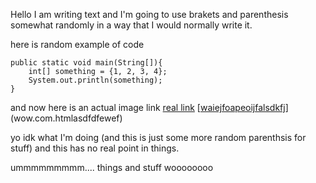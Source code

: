 Hello I am writing text and I'm going to use brakets and parenthesis somewhat randomly in a way that I would normally write it.

here is random example of code 
```
public static void main(String[]){
    int[] something = {1, 2, 3, 4};
    System.out.println(something);
}
```

and now here is an actual image link
[real link](https://thisisanimage.html)
[[waiejfoapeoijfalsdkfj](asdfasfweijfoa)](wow.com.htmlasdfdfewef)

yo idk what I'm doing (and this is just some more random parenthsis for stuff)
and this has no real point in things.

ummmmmmmmm....
things and stuff woooooooo
